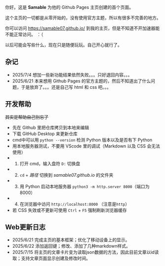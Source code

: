 你好。这是 **Samable** 为他的 Github Pages 主页创建的首个页面。

这个主页的一切都是从零开始的，没有使用官方主题，所以有很多不完善的地方。

你可以访问 <https://samable07.github.io/> 到我的主页，但是不知道不开加速器能不能正常访问。 ：（

以后可能会写些什么，现在只是随便玩玩。自己开心就行了。


## 杂记
- 2025/7/4
想加一些新功能结果依然失败。。。只好退回内容。。。
- 2025/6/21 
本来想用 Github Pages 的官方主题的，然后不知道出了什么问题，于是放弃了。。。还是自己写 html 和 css 吧。。。

## 开发帮助
~~其实是帮助自己别忘了~~
- 先在 Github 里把仓库拷贝到本地来编辑
- 下载 GitHub Desktop 来更新仓库
- cmd中可以用 `python --version` 检测 Python 版本以及是否有下 Python
- 用本地服务器测试，不要用 VScode 里的调试（Markdown 以及 CSS 会无法使用）
- 1. 打开 cmd，输入盘符 `D:` 切换盘
- 2. `cd` + *路径* 切换到 *samable07.github.io* 的文件夹
- 3. 用 Python 启动本地服务器 `python3 -m http.server 8000`（端口为8000）
- 4. 在浏览器中访问 `http://localhost:8000` （注意是`http`）
- 若 CSS 失效或不更新可使用 `Ctrl` + `F5` 强制刷新浏览器缓存

## Web更新日志
- 2025/6/21 
完成主页的基本框架；优化了移动设备上的显示。
- 2025/6/22
添加返回键；修改、添加了几种markdown样式。
- 2025/7/15
将主页的文章卡片变为读取json数据的方法，因此目前文章以id读取；支持文章页面显示创建及修改时间。